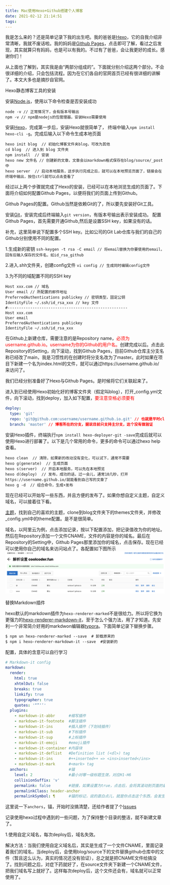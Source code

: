```yaml
---
title: Mac使用Hexo+Github搭建个人博客
date: 2021-02-12 21:14:51
tags:
---
```

我是怎么来的？还是简单记录下我的出生吧。我的爸爸是[Hexo](https://hexo.io/zh-cn/)，它的自我介绍非常清晰，我就不废话啦。我的妈妈是[Github Pages](https://pages.github.com/)，点击即可了解，看过之后发现，其实就算只有妈妈，也是可以有我的。不过有了爸爸，会让我更好的成长。感谢你们！
<!-- more -->
从上面也了解到，其实我是由“两部分组成的”。下面就分别介绍这两个部分。不会很详细的介绍，只会包括流程。因为在它们各自的官网首页已经有很详细的讲解了。本文大多也是摘抄自官网。
    
Hexo静态博客工具的安装

安装[Node.js](https://nodejs.org/zh-cn/)，使用以下命令检查是否安装成功

```
node -v // 正常情况下，会有版本号输出
npm -v // npm是nodejs的包管理器，安装Hexo需要使用
```
安装[Hexo](https://hexo.io/zh-cn/)，完成第一步后，安装Hexo就很简单了， 终端中输入`npm install hexo-cli -g`。完成后输入以下命令生成本地页面

```
hexo init blog  // 初始化博客文件夹blog，可改为其他
cd blog  // 进入到 blog 文件夹
npm install  // 安装
hexo new 文件名 // 创建新的文章，文章会以markdown格式保存在blog/source/_post中
hexo server  // 启动本地服务，这步执行完成之后，就可以在本地预览页面了，链接会在终端中输出，按住ctrl就可以点击查看了
```

经过以上两个步骤就完成了Hexo的安装，已经可以在本地浏览生成的页面了。下面将介绍如何配置Github Pages，以便将我们的页面上传到Github。

Github Pages的配置。Github当然是依赖Git的了，所以要先安装好Git工具。

安装[Git](https://git-scm.com/)，安装完成后终端输入`git version`，有版本号输出表示安装成功。
配置Github Pages，首先需要开通Github,然后是设置SSH key，如果没有的话。

补充，这里简单说下配置多个SSH key。比如公司的Git Lab仓库与我们的自己的Github分别使用不同的配置。

   1.生成新的密钥  `ssh-keygen -t rsa -C email // 将email替换为你要使用的email，回车后输入保存的文件名，如id_rsa_github`

   2.进入.shh文件夹，创建config文件  `vi config // 生成同时编辑config文件`

   3.为不同的域配置不同的SSH key
       
```
Host xxx.com // 域名
User email // 所配置的邮件地址
PreferredAuthentications publickey // 密钥类型，固定公钥
IdentityFile ~/.ssh/id_rsa_xxx // key 文件
#-----------------------------------------------------
Host xxx.com
User email
PreferredAuthentications publickey
IdentityFile ~/.ssh/id_rsa_xxx
```

在Github上新建仓库，需要注意的是Repository name，<font color=#ff0000>必须为username.github.io。username为你的Github的用户名。</font>创建完成以后。点击此Repository的Setting，向下滚动，找到Github Pages，目前Github仓库主分支名称已经改了main，我是习惯性的在创建时将分支名改为了master。此时如果在项目下新建一个名为index.html的文件，就可以通过https://username.github.io/ 来访问了。

我们已经分别准备好了Hexo与Github Pages。是时候将它们关联起来了。

进入到已经使用Hexo初始化好的博客文件夹（假定叫blog），打开_config.yml文件，向下滚动，找到deploy，加入如下配置，<font color=#ff0000>要注意空格必须要有</font>

```yml
deploy:
  type: 'git'
  repo: 'git@github.com:username/username.github.io.git' // 也就是平时clone仓库时的地址
  branch: 'master' // 博客所在的分支，据说目前只支持主分支，这个没有做验证
```
安装Hexo插件，终端执行`npm install hexo-deployer-git -save`完成后就可以使用Hexo进行部署了。以下是几个常用的命令，更多的命令可以通过hexo help查看。

```
hexo clean  // 清除，如果新的改动没有变化，可以试下，通常不需要
hexo g(generate)  // 生成页面
hexo s(server)  // 开启本地服务，可以先在本地预览
hexo d(deploy)  // 发布，成功的话，过一会儿，通常10几秒，打开https://username.github.io/就能看到自己写的文章了
hexo g -d  // 组合命令，生成+发布
```

现在已经可以开始写一些东西，并且方便的发布了。如果你想自定义主题，自定义域名，可以接着往下看。

[主题](https://hexo.io/themes/)，找到自己的喜欢的主题，clone到blog文件夹下的themes文件夹，并修改_config.yml中的theme配置。是不是很简单。

域名，以阿里云为例，点击添加记录，按以下配置添加，把记录值改为你的地址。然后在Repository添加一个文件CNAME，文件的内容是你的域名。最后在Repository的Setting中，Github Pages那里添加你的域名，点击保存。现在已经可以使用你自己的域名来访问站点了。各配置如下图所示
![](/assets/blogImage/ali_domain_setting.png)

替换Markdown插件

hexo默认的markdown插件为`hexo-renderer-marked`不是很给力。所以将它换为更强力的[hexo-renderer-markdown-it](https://github.com/hexojs/hexo-renderer-markdown-it)，至于怎么个强力法，用了才知道。先安利一个非常简介好用的markdwon编辑器[typora](https://typora.io/)。下面简单记录下替换步骤。

```xml
$ npm un hexo-renderer-marked --save  # 卸载原来的
$ npm i hexo-renderer-markdown-it --save  #安装新的
```

配置，具体的含意可以自行学习

```yaml
# Markdown-it config
markdown:
  render:
    html: true
    xhtmlOut: false
    breaks: true
    linkify: true
    typographer: true
    quotes: '“”‘’'
  plugins:
    - markdown-it-abbr      #缩写插件
    - markdown-it-footnote  #脚注插件
    - markdown-it-ins       #插入插件（下划线插件）
    - markdown-it-sub       #下标插件
    - markdown-it-sup       #上标插件
    - markdown-it-emoji     #emoji插件
    - markdown-it-container #内容块
    - markdown-it-deflist   #Definition list (<dl>) tag
    - markdown-it-ins       #++inserted++ => <ins>inserted</ins>
    - markdown-it-mark      #<mark> tag
  anchors:                  #锚
    level: 2                #最小对哪一级标题生效，对应H1-H6
    collisionSuffix: 'v'
    permalink: false        #链接，如果设置为true，点击后，会将其滚动到页面的最上方，
    permalinkClass: header-anchor
    permalinkSymbol: ¶      #锚的标记，说的直白点儿，就是你点击这个东西，会发生上面所说的滚动
```

这里说一下`anchors`，锚，开始时没搞清楚，还给作者提了个[Issues](https://github.com/XPoet/hexo-theme-keep/issues/64)

记录使用hexo过程中遇到的一些问题，为了保持整个目录的整洁，就不新建文章了。

1.使用自定义域名，每次deploy后，域名失效。

解决方法：当我们使用自定义域名后，其实是生成了一个文件CNAME，里面记录着我们的域名，当deploy后，会使用blog/source下的文件替换github仓库中的文件（暂且这么认为，真实的情况还没有验证），总之就是把CNAME文件给搞没了。找到问题之后，对症下药就好了，在source文件夹下新建一个CNAME文件，把我们域名写上就好了。这样每次deploy后，这个文件还会有，域名就可以正常使用了。